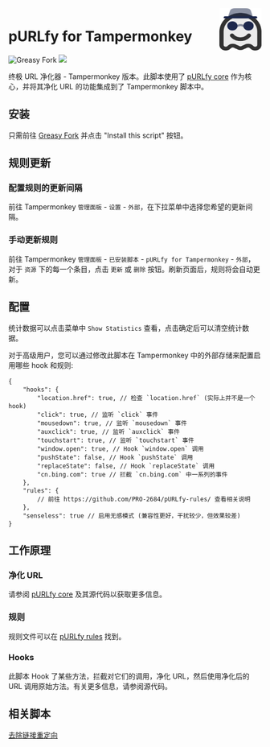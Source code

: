 <img src="https://github.com/PRO-2684/pURLfy/raw/main/images/logo.svg" align="right" style="width: 6em; height: 6em; max-width: 100%;">

# pURLfy for Tampermonkey

![Greasy Fork](https://img.shields.io/greasyfork/dt/492480) [![](https://img.shields.io/badge/Crazy%20Thur.-V%20me%2050-red?logo=kfc)](https://greasyfork.org/rails/active_storage/blobs/redirect/eyJfcmFpbHMiOnsibWVzc2FnZSI6IkJBaHBBaWZvIiwiZXhwIjpudWxsLCJwdXIiOiJibG9iX2lkIn19--10e04ed7ed56ae18d22cec6d675b34fd579cecab/wechat.jpeg?locale=zh-CN)

终极 URL 净化器 - Tampermonkey 版本。此脚本使用了 [pURLfy core](https://github.com/PRO-2684/pURLfy) 作为核心，并将其净化 URL 的功能集成到了 Tampermonkey 脚本中。

## 安装

只需前往 [Greasy Fork](https://greasyfork.org/scripts/492480) 并点击 "Install this script" 按钮。

## 规则更新

### 配置规则的更新间隔

前往 Tampermonkey `管理面板` - `设置` - `外部`，在下拉菜单中选择您希望的更新间隔。

### 手动更新规则

前往 Tampermonkey `管理面板` - `已安装脚本` - `pURLfy for Tampermonkey` - `外部`，对于 `资源` 下的每一个条目，点击 `更新` 或 `删除` 按钮。刷新页面后，规则将会自动更新。

## 配置

统计数据可以点击菜单中 `Show Statistics` 查看，点击确定后可以清空统计数据。

对于高级用户，您可以通过修改此脚本在 Tampermonkey 中的外部存储来配置启用哪些 hook 和规则:

```jsonc
{
    "hooks": {
        "location.href": true, // 检查 `location.href` (实际上并不是一个 hook)
        "click": true, // 监听 `click` 事件
        "mousedown": true, // 监听 `mousedown` 事件
        "auxclick": true, // 监听 `auxclick` 事件
        "touchstart": true, // 监听 `touchstart` 事件
        "window.open": true, // Hook `window.open` 调用
        "pushState": false, // Hook `pushState` 调用
        "replaceState": false, // Hook `replaceState` 调用
        "cn.bing.com": true // 拦截 `cn.bing.com` 中一系列的事件
    },
    "rules": {
        // 前往 https://github.com/PRO-2684/pURLfy-rules/ 查看相关说明
    },
    "senseless": true // 启用无感模式 (兼容性更好，干扰较少，但效果较差)
}
```

## 工作原理

### 净化 URL

请参阅 [pURLfy core](https://github.com/PRO-2684/pURLfy) 及其源代码以获取更多信息。

### 规则

规则文件可以在 [pURLfy rules](https://github.com/PRO-2684/pURLfy-rules) 找到。

### Hooks

此脚本 Hook 了某些方法，拦截对它们的调用，净化 URL，然后使用净化后的 URL 调用原始方法。有关更多信息，请参阅源代码。

## 相关脚本

[去除链接重定向](https://greasyfork.org/scripts/483475)
